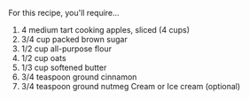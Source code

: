 For this recipe, you'll require...
1. 4 medium tart cooking apples, sliced (4 cups)
2. 3/4 cup packed brown sugar
3. 1/2 cup all-purpose flour
4. 1/2 cup oats
5. 1/3 cup softened butter
6. 3/4 teaspoon ground cinnamon
7. 3/4 teaspoon ground nutmeg
Cream or Ice cream (optional)